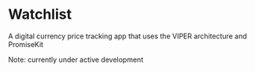 # Watchlist
A digital currency price tracking app that uses the VIPER architecture and PromiseKit

Note: currently under active development
